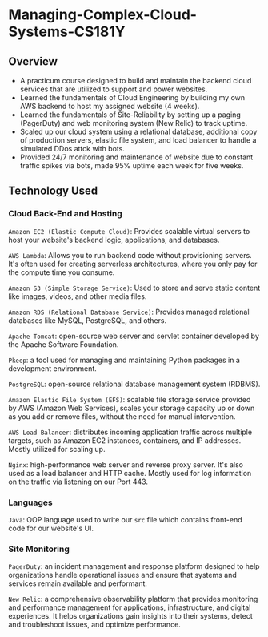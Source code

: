 # Managing-Complex-Cloud-Systems-CS181Y

## Overview
+ A practicum course designed to build and maintain the backend cloud services that are utilized to support and power websites.
+ Learned the fundamentals of Cloud Engineering by building my own AWS backend to host my assigned website (4 weeks).
+ Learned the fundamentals of Site-Reliability by setting up a paging (PagerDuty) and web monitoring system (New Relic) to track uptime.
+ Scaled up our cloud system using a relational database, additional copy of production servers, elastic file system, and load balancer to handle a simulated DDos attck with bots.
+ Provided 24/7 monitoring and maintenance of website due to constant traffic spikes via bots, made 95% uptime each week for five weeks.

## Technology Used

### Cloud Back-End and Hosting

`Amazon EC2 (Elastic Compute Cloud)`: Provides scalable virtual servers to host your website's backend logic, applications, and databases.

`AWS Lambda`: Allows you to run backend code without provisioning servers. It's often used for creating serverless architectures, where you only pay for the compute time you consume.

`Amazon S3 (Simple Storage Service)`: Used to store and serve static content like images, videos, and other media files.

`Amazon RDS (Relational Database Service)`: Provides managed relational databases like MySQL, PostgreSQL, and others.

`Apache Tomcat`: open-source web server and servlet container developed by the Apache Software Foundation.

`Pkeep`: a tool used for managing and maintaining Python packages in a development environment.

`PostgreSQL`: open-source relational database management system (RDBMS).

`Amazon Elastic File System (EFS)`: scalable file storage service provided by AWS (Amazon Web Services),  scales your storage capacity up or down as you add or remove files, without the need for manual intervention.

`AWS Load Balancer`: distributes incoming application traffic across multiple targets, such as Amazon EC2 instances, containers, and IP addresses. Mostly utilized for scaling up.

`Nginx`: high-performance web server and reverse proxy server. It's also used as a load balancer and HTTP cache. Mostly used for log information on the traffic via listening on our Port 443.

### Languages

`Java`: OOP language used to write our `src` file which contains front-end code for our website's UI.

### Site Monitoring

`PagerDuty`: an incident management and response platform designed to help organizations handle operational issues and ensure that systems and services remain available and performant. 

`New Relic`: a comprehensive observability platform that provides monitoring and performance management for applications, infrastructure, and digital experiences. It helps organizations gain insights into their systems, detect and troubleshoot issues, and optimize performance. 












